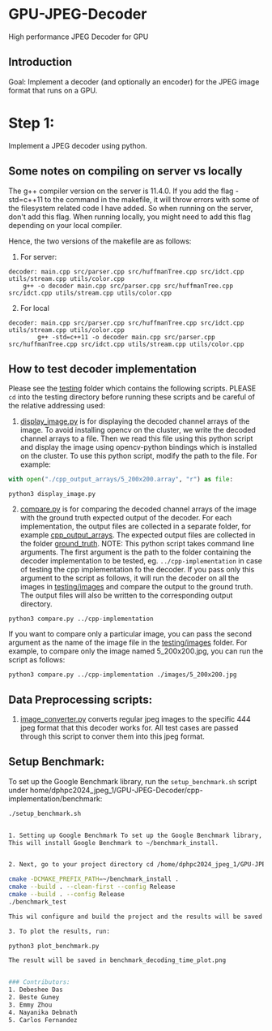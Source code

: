 # GPU-JPEG-Decoder
High performance JPEG Decoder for GPU

## Introduction

Goal: Implement a decoder (and optionally an encoder) for the JPEG image format that runs on a GPU.

# Step 1:
Implement a JPEG decoder using python.

## Some notes on compiling on server vs locally
The g++ compiler version on the server is 11.4.0. If you add the flag -std=c++11 to the command in the makefile, it will throw errors with some of the filesystem related code I have added. So when running on the server, don't add this flag. When running locally, you might need to add this flag depending on your local compiler. 

Hence, the two versions of the makefile are as follows:

1. For server:
```
decoder: main.cpp src/parser.cpp src/huffmanTree.cpp src/idct.cpp utils/stream.cpp utils/color.cpp
	g++ -o decoder main.cpp src/parser.cpp src/huffmanTree.cpp src/idct.cpp utils/stream.cpp utils/color.cpp
```
2. For local

``` 
decoder: main.cpp src/parser.cpp src/huffmanTree.cpp src/idct.cpp utils/stream.cpp utils/color.cpp
	    g++ -std=c++11 -o decoder main.cpp src/parser.cpp src/huffmanTree.cpp src/idct.cpp utils/stream.cpp utils/color.cpp
``` 
## How to test decoder implementation

Please see the [testing](testing/) folder which contains the following scripts. PLEASE ``cd`` into the testing directory before running these scripts and be careful of the relative addressing used:
1. [display_image.py](testing/display_image.py) is for displaying the decoded channel arrays of the image. 
To avoid installing opencv on the cluster, we write the decoded channel arrays to a file. Then we read this file using this python script and display the image using opencv-python bindings which is installed on the cluster. To use this python script, modify the path to the file. For example:

```python   
with open("./cpp_output_arrays/5_200x200.array", "r") as file:
```
    
```python3 display_image.py```

2. [compare.py](testing/compare.py) is for comparing the decoded channel arrays of the image with the ground truth expected output of the decoder. For each implementation, the output files are collected in a separate folder, for example [cpp_output_arrays](testing/cpp_output_arrays). The expected output files are collected in the folder [ground_truth](testing/ground_truth). 
NOTE: This python script takes command line arguments. The first argument is the path to the folder containing the decoder implementation to be tested, eg. ``../cpp-implementation`` in case of testing the cpp implementation fo the decoder. If you pass only this argument to the script as follows, it will run the decoder on all the images in [testing/images](testing/images) and compare the output to the ground truth. The output files will also be written to the corresponding output directory.

```python3 compare.py ../cpp-implementation```

If you want to compare only a particular image, you can pass the second argument as the name of the image file in the [testing/images](testing/images) folder. For example, to compare only the image named 5_200x200.jpg, you can run the script as follows:

```python3 compare.py ../cpp-implementation ./images/5_200x200.jpg```


## Data Preprocessing scripts:
1. [image_converter.py](data_preprocessing/image_converter.py) converts regular jpeg images to the specific 444 jpeg format that this decoder works for. All test cases are passed through this script to conver them into this jpeg format.


## Setup Benchmark:

To set up the Google Benchmark library, run the `setup_benchmark.sh` script under home/dphpc2024_jpeg_1/GPU-JPEG-Decoder/cpp-implementation/benchmark:

```bash
./setup_benchmark.sh


1. Setting up Google Benchmark To set up the Google Benchmark library, run the `setup_benchmark.sh` script: ```bash ./setup_benchmark.sh:
This will install Google Benchmark to ~/benchmark_install.


2. Next, go to your project directory cd /home/dphpc2024_jpeg_1/GPU-JPEG-Decoder/cpp-implementation:

cmake -DCMAKE_PREFIX_PATH=~/benchmark_install .
cmake --build . --clean-first --config Release
cmake --build . --config Release
./benchmark_test

This wil configure and build the project and the results will be saved in benchmark_results.txt

3. To plot the results, run:

python3 plot_benchmark.py

The result will be saved in benchmark_decoding_time_plot.png


### Contributors:
1. Debeshee Das
2. Beste Guney
3. Emmy Zhou
4. Nayanika Debnath
5. Carlos Fernandez



